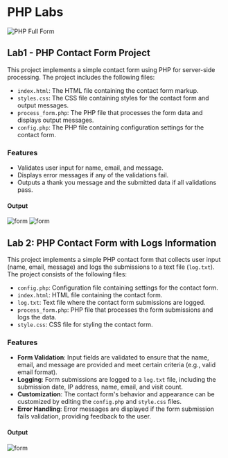 # PHP Labs

![PHP Full Form](https://www.cheggindia.com/wp-content/uploads/2023/09/php-full-form.png)

## Lab1 - PHP Contact Form Project

This project implements a simple contact form using PHP for server-side processing. The project includes the following files:

- `index.html`: The HTML file containing the contact form markup.
- `styles.css`: The CSS file containing styles for the contact form and output messages.
- `process_form.php`: The PHP file that processes the form data and displays output messages.
- `config.php`: The PHP file containing configuration settings for the contact form.

### Features

- Validates user input for name, email, and message.
- Displays error messages if any of the validations fail.
- Outputs a thank you message and the submitted data if all validations pass.

#### Output
![form](https://github.com/ZeinabAbdelghaffar/PHP_Labs/assets/87963230/79dd2316-d6cb-4138-95c5-3b1c21b21966)
![form](https://github.com/ZeinabAbdelghaffar/PHP_Labs/assets/87963230/2e38267d-8ef4-48ec-ad94-cc3da0efd7fb)

## Lab 2: PHP Contact Form with Logs Information

This project implements a simple PHP contact form that collects user input (name, email, message) and logs the submissions to a text file (`log.txt`). The project consists of the following files:

- `config.php`: Configuration file containing settings for the contact form.
- `index.html`: HTML file containing the contact form.
- `log.txt`: Text file where the contact form submissions are logged.
- `process_form.php`: PHP file that processes the form submissions and logs the data.
- `style.css`: CSS file for styling the contact form.

### Features

- **Form Validation**: Input fields are validated to ensure that the name, email, and message are provided and meet certain criteria (e.g., valid email format).
- **Logging**: Form submissions are logged to a `log.txt` file, including the submission date, IP address, name, email, and visit count.
- **Customization**: The contact form's behavior and appearance can be customized by editing the `config.php` and `style.css` files.
- **Error Handling**: Error messages are displayed if the form submission fails validation, providing feedback to the user.

#### Output
![form](https://github.com/ZeinabAbdelghaffar/PHP_Labs/assets/87963230/7379dd98-cef7-4955-955d-cec770f61a62)
